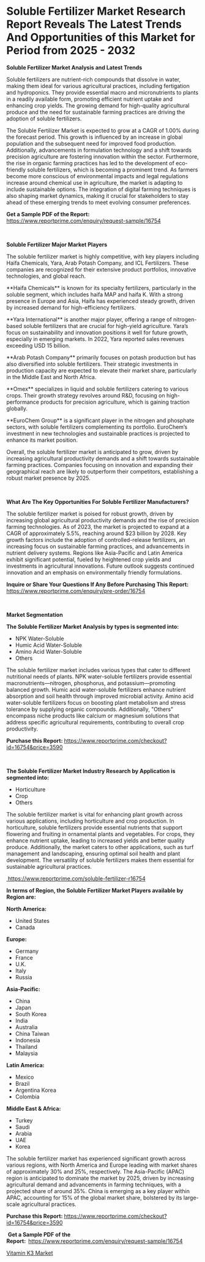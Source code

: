 <p><h1>Soluble Fertilizer Market Research Report Reveals The Latest Trends And Opportunities of this Market for Period from 2025 - 2032</h1></p><p><strong>Soluble Fertilizer Market Analysis and Latest Trends</strong></p>
<p><p>Soluble fertilizers are nutrient-rich compounds that dissolve in water, making them ideal for various agricultural practices, including fertigation and hydroponics. They provide essential macro and micronutrients to plants in a readily available form, promoting efficient nutrient uptake and enhancing crop yields. The growing demand for high-quality agricultural produce and the need for sustainable farming practices are driving the adoption of soluble fertilizers.</p><p>The Soluble Fertilizer Market is expected to grow at a CAGR of 1.00% during the forecast period. This growth is influenced by an increase in global population and the subsequent need for improved food production. Additionally, advancements in formulation technology and a shift towards precision agriculture are fostering innovation within the sector. Furthermore, the rise in organic farming practices has led to the development of eco-friendly soluble fertilizers, which is becoming a prominent trend. As farmers become more conscious of environmental impacts and legal regulations increase around chemical use in agriculture, the market is adapting to include sustainable options. The integration of digital farming techniques is also shaping market dynamics, making it crucial for stakeholders to stay ahead of these emerging trends to meet evolving consumer preferences.</p></p>
<p><strong>Get a Sample PDF of the Report:&nbsp;</strong> <a href="https://www.reportprime.com/enquiry/request-sample/16754?utm_campaign=2276&utm_medium=2&utm_source=Github&utm_content=ia&utm_term=18032025&utm_id=soluble-fertilizer">https://www.reportprime.com/enquiry/request-sample/16754</a></p>
<p>&nbsp;</p>
<p><strong>Soluble Fertilizer Major Market Players</strong></p>
<p><p>The soluble fertilizer market is highly competitive, with key players including Haifa Chemicals, Yara, Arab Potash Company, and ICL Fertilizers. These companies are recognized for their extensive product portfolios, innovative technologies, and global reach.</p><p>**Haifa Chemicals** is known for its specialty fertilizers, particularly in the soluble segment, which includes haifa MAP and haifa K. With a strong presence in Europe and Asia, Haifa has experienced steady growth, driven by increased demand for high-efficiency fertilizers. </p><p>**Yara International** is another major player, offering a range of nitrogen-based soluble fertilizers that are crucial for high-yield agriculture. Yara’s focus on sustainability and innovation positions it well for future growth, especially in emerging markets. In 2022, Yara reported sales revenues exceeding USD 15 billion.</p><p>**Arab Potash Company** primarily focuses on potash production but has also diversified into soluble fertilizers. Their strategic investments in production capacity are expected to elevate their market share, particularly in the Middle East and North Africa.</p><p>**Omex** specializes in liquid and soluble fertilizers catering to various crops. Their growth strategy revolves around R&D, focusing on high-performance products for precision agriculture, which is gaining traction globally.</p><p>**EuroChem Group** is a significant player in the nitrogen and phosphate sectors, with soluble fertilizers complementing its portfolio. EuroChem’s investment in new technologies and sustainable practices is projected to enhance its market position.</p><p>Overall, the soluble fertilizer market is anticipated to grow, driven by increasing agricultural productivity demands and a shift towards sustainable farming practices. Companies focusing on innovation and expanding their geographical reach are likely to outperform their competitors, establishing a robust market presence by 2025.</p></p>
<p>&nbsp;</p>
<p><strong>What Are The Key Opportunities For Soluble Fertilizer Manufacturers?</strong></p>
<p><p>The soluble fertilizer market is poised for robust growth, driven by increasing global agricultural productivity demands and the rise of precision farming technologies. As of 2023, the market is projected to expand at a CAGR of approximately 5.5%, reaching around $23 billion by 2028. Key growth factors include the adoption of controlled-release fertilizers, an increasing focus on sustainable farming practices, and advancements in nutrient delivery systems. Regions like Asia-Pacific and Latin America exhibit significant potential, fueled by heightened crop yields and investments in agricultural innovations. Future outlook suggests continued innovation and an emphasis on environmentally friendly formulations.</p></p>
<p><strong>Inquire or Share Your Questions If Any Before Purchasing This Report:</strong> <a href="https://www.reportprime.com/enquiry/pre-order/16754?utm_campaign=2276&utm_medium=2&utm_source=Github&utm_content=ia&utm_term=18032025&utm_id=soluble-fertilizer">https://www.reportprime.com/enquiry/pre-order/16754</a></p>
<p>&nbsp;</p>
<p><strong>Market Segmentation</strong></p>
<p><strong>The Soluble Fertilizer Market Analysis by types is segmented into:</strong></p>
<p><ul><li>NPK Water-Soluble</li><li>Humic Acid Water-Soluble</li><li>Amino Acid Water-Soluble</li><li>Others</li></ul></p>
<p><p>The soluble fertilizer market includes various types that cater to different nutritional needs of plants. NPK water-soluble fertilizers provide essential macronutrients—nitrogen, phosphorus, and potassium—promoting balanced growth. Humic acid water-soluble fertilizers enhance nutrient absorption and soil health through improved microbial activity. Amino acid water-soluble fertilizers focus on boosting plant metabolism and stress tolerance by supplying organic compounds. Additionally, "Others" encompass niche products like calcium or magnesium solutions that address specific agricultural requirements, contributing to overall crop productivity.</p></p>
<p><strong>Purchase this Report:&nbsp;</strong><a href="https://www.reportprime.com/checkout?id=16754&price=3590&utm_campaign=2276&utm_medium=2&utm_source=Github&utm_content=ia&utm_term=18032025&utm_id=soluble-fertilizer">https://www.reportprime.com/checkout?id=16754&price=3590</a></p>
<p>&nbsp;</p>
<p><strong>The Soluble Fertilizer Market Industry Research by Application is segmented into:</strong></p>
<p><ul><li>Horticulture</li><li>Crop</li><li>Others</li></ul></p>
<p><p>The soluble fertilizer market is vital for enhancing plant growth across various applications, including horticulture and crop production. In horticulture, soluble fertilizers provide essential nutrients that support flowering and fruiting in ornamental plants and vegetables. For crops, they enhance nutrient uptake, leading to increased yields and better quality produce. Additionally, the market caters to other applications, such as turf management and landscaping, ensuring optimal soil health and plant development. The versatility of soluble fertilizers makes them essential for sustainable agricultural practices.</p></p>
<p><a href="https://www.reportprime.com/soluble-fertilizer-r16754?utm_campaign=2276&utm_medium=2&utm_source=Github&utm_content=ia&utm_term=18032025&utm_id=soluble-fertilizer">&nbsp;https://www.reportprime.com/soluble-fertilizer-r16754</a></p>
<p><strong>In terms of Region, the Soluble Fertilizer Market Players available by Region are:</strong></p>
<p>
    <p> <strong> North America: </strong>
        <ul>
            <li>United States</li>
            <li>Canada</li>
        </ul>
        </p> 
    <p> <strong> Europe: </strong>
        <ul>
            <li>Germany</li>
            <li>France</li>
            <li>U.K.</li>
            <li>Italy</li>
            <li>Russia</li>
        </ul>
        </p> 
    <p> <strong> Asia-Pacific: </strong>
        <ul>
            <li>China</li>
            <li>Japan</li>
            <li>South Korea</li>
            <li>India</li>
            <li>Australia</li>
            <li>China Taiwan</li>
            <li>Indonesia</li>
            <li>Thailand</li>
            <li>Malaysia</li>
        </ul>
        </p> 
    <p> <strong> Latin America: </strong>
        <ul>
            <li>Mexico</li>
            <li>Brazil</li>
            <li>Argentina Korea</li>
            <li>Colombia</li>
        </ul>
        </p> 
    <p> <strong> Middle East & Africa: </strong>
        <ul>
            <li>Turkey</li>
            <li>Saudi</li>
            <li>Arabia</li>
            <li>UAE</li>
            <li>Korea</li>
        </ul>
    </p>
    </p>
<p><p>The soluble fertilizer market has experienced significant growth across various regions, with North America and Europe leading with market shares of approximately 30% and 25%, respectively. The Asia-Pacific (APAC) region is anticipated to dominate the market by 2025, driven by increasing agricultural demand and advancements in farming techniques, with a projected share of around 35%. China is emerging as a key player within APAC, accounting for 15% of the global market share, bolstered by its large-scale agricultural practices.</p></p>
<p><strong>Purchase this Report: </strong><a href="https://www.reportprime.com/checkout?id=16754&price=3590&utm_campaign=2276&utm_medium=2&utm_source=Github&utm_content=ia&utm_term=18032025&utm_id=soluble-fertilizer">https://www.reportprime.com/checkout?id=16754&price=3590</a></p>
<p>&nbsp;<strong>Get a Sample PDF of the Report:&nbsp;&nbsp;</strong><a href="https://www.reportprime.com/enquiry/request-sample/16754?utm_campaign=2276&utm_medium=2&utm_source=Github&utm_content=ia&utm_term=18032025&utm_id=soluble-fertilizer">https://www.reportprime.com/enquiry/request-sample/16754</a></p>
<p><strong></strong></p>
<p><p><a href="https://github.com/petbigbeepjn/Market-Research-Report-List-1/blob/main/vitamin-k3-market.md?utm_campaign=2276&utm_medium=2&utm_source=Github&utm_content=ia&utm_term=18032025&utm_id=soluble-fertilizer">Vitamin K3 Market</a></p></p>